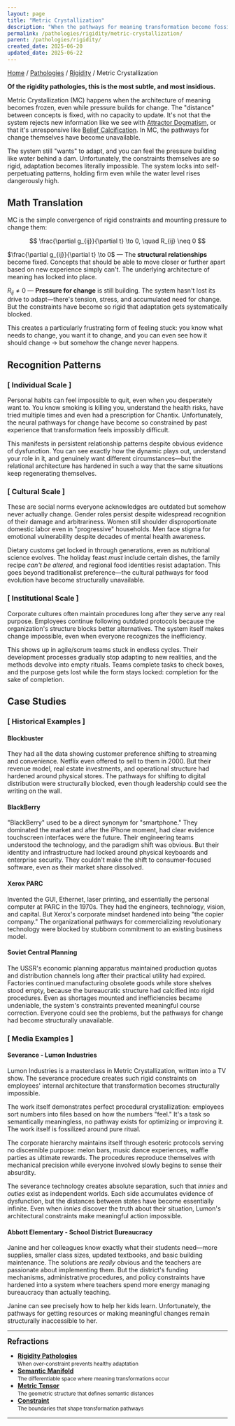 ```yaml
---
layout: page
title: "Metric Crystallization"
description: "When the pathways for meaning transformation become fossilized"
permalink: /pathologies/rigidity/metric-crystallization/
parent: /pathologies/rigidity/
created_date: 2025-06-20
updated_date: 2025-06-22
---
```


[Home](/) / [Pathologies](/pathologies/) / [Rigidity](/pathologies/rigidity/) / Metric Crystallization

**Of the rigidity pathologies, this is the most subtle, and most insidious.**

Metric Crystallization (MC) happens when the architecture of meaning becomes frozen, even while pressure builds for change. The "distance" between concepts is fixed, with no capacity to update. It's not that the system rejects new information like we see with [Attractor Dogmatism](/pathologies/rigidity/attractor-dogmatism/), or that it's unresponsive like [Belief Calcification](/pathologies/rigidity/belief-calcification/). In MC, the pathways for change themselves have become unavailable.

The system still "wants" to adapt, and you can feel the pressure building like water behind a dam. Unfortunately, the constraints themselves are so rigid, adaptation becomes literally impossible. The system locks into self-perpetuating patterns, holding firm even while the water level rises dangerously high.

## Math Translation

MC is the simple convergence of rigid constraints and mounting pressure to change them:

$$
\frac{\partial g_{ij}}{\partial t} \to 0, \quad R_{ij} \neq 0
$$

$\frac{\partial g_{ij}}{\partial t} \to 0$ — The **structural relationships** become fixed. Concepts that should be able to move closer or further apart based on new experience simply can't. The underlying architecture of meaning has locked into place.

$R_{ij} \neq 0$ — **Pressure for change** is still building. The system hasn't lost its drive to adapt—there's tension, stress, and accumulated need for change. But the constraints have become so rigid that adaptation gets systematically blocked.

This creates a particularly frustrating form of feeling stuck: you know what needs to change, you want it to change, and you can even see how it should change $\rightarrow$ but somehow the change never happens.

## Recognition Patterns

### [ Individual Scale ]

Personal habits can feel impossible to quit, even when you desperately want to. You know smoking is killing you, understand the health risks, have tried multiple times and even had a prescription for Chantix. Unfortunately, the neural pathways for change have become so constrained by past experience that transformation feels impossibly difficult.

This manifests in persistent relationship patterns despite obvious evidence of dysfunction. You can see exactly how the dynamic plays out, understand your role in it, and genuinely want different circumstances—but the relational architecture has hardened in such a way that the same situations keep regenerating themselves.

### [ Cultural Scale ]

These are social norms everyone acknowledges are outdated but somehow never actually change. Gender roles persist despite widespread recognition of their damage and arbitrariness. Women still shoulder disproportionate domestic labor even in "progressive" households. Men face stigma for emotional vulnerability despite decades of mental health awareness.

Dietary customs get locked in through generations, even as nutritional science evolves. The holiday feast *must* include certain dishes, the family recipe *can't be altered*, and regional food identities resist adaptation. This goes beyond traditionalist preference—the cultural pathways for food evolution have become structurally unavailable.

### [ Institutional Scale ]

Corporate cultures often maintain procedures long after they serve any real purpose. Employees continue following outdated protocols because the organization's structure blocks better alternatives. The system itself makes change impossible, even when everyone recognizes the inefficiency.

This shows up in agile/scrum teams stuck in endless cycles. Their development processes gradually stop adapting to new realities, and the methods devolve into empty rituals. Teams complete tasks to check boxes, and the purpose gets lost while the form stays locked: completion for the sake of completion.

## Case Studies

### [ Historical Examples ]

#### Blockbuster

They had all the data showing customer preference shifting to streaming and convenience. Netflix even offered to sell to them in 2000. But their revenue model, real estate investments, and operational structure had hardened around physical stores. The pathways for shifting to digital distribution were structurally blocked, even though leadership could see the writing on the wall.

#### BlackBerry

"BlackBerry" used to be a direct synonym for "smartphone." They dominated the market and after the iPhone moment, had clear evidence touchscreen interfaces were the future. Their engineering teams understood the technology, and the paradigm shift was obvious. But their identity and infrastructure had locked around physical keyboards and enterprise security. They couldn't make the shift to consumer-focused software, even as their market share dissolved.

#### Xerox PARC

Invented the GUI, Ethernet, laser printing, and essentially the personal computer at PARC in the 1970s. They had the engineers, technology, vision, and capital. But Xerox's corporate mindset hardened into being "the copier company." The organizational pathways for commercializing revolutionary technology were blocked by stubborn commitment to an existing business model.

#### Soviet Central Planning

The USSR's economic planning apparatus maintained production quotas and distribution channels long after their practical utility had expired. Factories continued manufacturing obsolete goods while store shelves stood empty, because the bureaucratic structure had calcified into rigid procedures. Even as shortages mounted and inefficiencies became undeniable, the system's constraints prevented meaningful course correction. Everyone could see the problems, but the pathways for change had become structurally unavailable.

### [ Media Examples ]

#### Severance - Lumon Industries

Lumon Industries is a masterclass in Metric Crystallization, written into a TV show. The severance procedure creates such rigid constraints on employees' internal architecture that transformation becomes structurally impossible.

The work itself demonstrates perfect procedural crystallization: employees sort numbers into files based on how the numbers "feel." It's a task so semantically meaningless, no pathway exists for optimizing or improving it. The work itself is fossilized around pure ritual.

The corporate hierarchy maintains itself through esoteric protocols serving no discernible purpose: melon bars, music dance experiences, waffle parties as ultimate rewards. The procedures reproduce themselves with mechanical precision while everyone involved slowly begins to sense their absurdity.

The severance technology creates absolute separation, such that *innies* and *outies* exist as independent worlds. Each side accumulates evidence of dysfunction, but the distances between states have become essentially infinite. Even when *innies* discover the truth about their situation, Lumon's architectural constraints make meaningful action impossible.

#### Abbott Elementary - School District Bureaucracy

Janine and her colleagues know exactly what their students need—more supplies, smaller class sizes, updated textbooks, and basic building maintenance. The solutions are *really* obvious and the teachers are passionate about implementing them. But the district's funding mechanisms, administrative procedures, and policy constraints have hardened into a system where teachers spend more energy managing bureaucracy than actually teaching.

Janine can see precisely how to help her kids learn. Unfortunately, the pathways for getting resources or making meaningful changes remain structurally inaccessible to her.

---

**<big>Refractions</big>**

- **[Rigidity Pathologies](/pathologies/rigidity/)**  
  <small>When over-constraint prevents healthy adaptation</small>
- **[Semantic Manifold](/explanations/s/semantic-manifold/)**  
  <small>The differentiable space where meaning transformations occur</small>
- **[Metric Tensor](/explanations/m/metric-tensor/)**  
  <small>The geometric structure that defines semantic distances</small>
- **[Constraint](/explanations/c/constraint/)**  
  <small>The boundaries that shape transformation pathways</small>

---